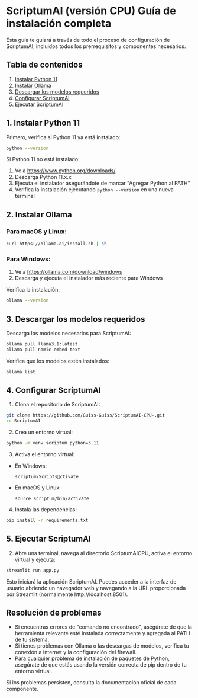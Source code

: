 
# ScriptumAI (versión CPU) Guía de instalación completa

Esta guía te guiará a través de todo el proceso de configuración de ScriptumAI, incluidos todos los prerrequisitos y componentes necesarios.

## Tabla de contenidos
1. [Instalar Python 11](#1-instalar-python-11)
2. [Instalar Ollama](#2-instalar-ollama)
4. [Descargar los modelos requeridos](#4-descargar-los-modelos-requeridos)
5. [Configurar ScriptumAI](#5-configurar-scriptum-ai)
6. [Ejecutar ScriptumAI](#6-ejecutar-scriptum-ai)

## 1. Instalar Python 11

Primero, verifica si Python 11 ya está instalado:

```bash
python --version
```

Si Python 11 no está instalado:

1. Ve a https://www.python.org/downloads/
2. Descarga Python 11.x.x
3. Ejecuta el instalador asegurándote de marcar "Agregar Python al PATH"
4. Verifica la instalación ejecutando `python --version` en una nueva terminal

## 2. Instalar Ollama

### Para macOS y Linux:

```bash
curl https://ollama.ai/install.sh | sh
```

### Para Windows:

1. Ve a https://ollama.com/download/windows
2. Descarga y ejecuta el instalador más reciente para Windows

Verifica la instalación:

```bash
ollama --version
```

## 3. Descargar los modelos requeridos

Descarga los modelos necesarios para ScriptumAI:

```bash
ollama pull llama3.1:latest
ollama pull nomic-embed-text
```

Verifica que los modelos estén instalados:

```bash
ollama list
```

## 4. Configurar ScriptumAI

1. Clona el repositorio de ScriptumAI:

```bash
git clone https://github.com/Guiss-Guiss/ScriptumAI-CPU-.git
cd ScriptumAI
```

2. Crea un entorno virtual:

```bash
python -m venv scriptum python=3.11
```

3. Activa el entorno virtual:

- En Windows:
  ```
  scriptum\Scriptsctivate
  ```
- En macOS y Linux:
  ```
  source scriptum/bin/activate
  ```

4. Instala las dependencias:

```bash
pip install -r requirements.txt
```

## 5. Ejecutar ScriptumAI

2. Abre una terminal, navega al directorio ScriptumAICPU, activa el entorno virtual y ejecuta:

```bash
streamlit run app.py
```

Esto iniciará la aplicación ScriptumAI. Puedes acceder a la interfaz de usuario abriendo un navegador web y navegando a la URL proporcionada por Streamlit (normalmente http://localhost:8501).

## Resolución de problemas

- Si encuentras errores de "comando no encontrado", asegúrate de que la herramienta relevante esté instalada correctamente y agregada al PATH de tu sistema.
- Si tienes problemas con Ollama o las descargas de modelos, verifica tu conexión a Internet y la configuración del firewall.
- Para cualquier problema de instalación de paquetes de Python, asegúrate de que estás usando la versión correcta de pip dentro de tu entorno virtual.

Si los problemas persisten, consulta la documentación oficial de cada componente.
